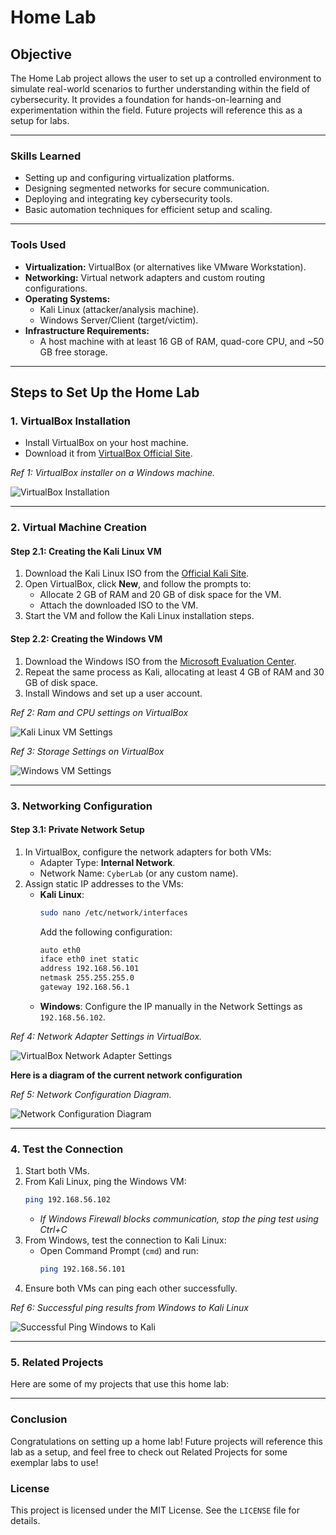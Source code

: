 # Home Lab

## Objective

The Home Lab project allows the user to set up a controlled environment to simulate real-world scenarios to further understanding within the field of cybersecurity. It provides a foundation for hands-on-learning and experimentation within the field. Future projects will reference this as a setup for labs.

---

### Skills Learned

- Setting up and configuring virtualization platforms.
- Designing segmented networks for secure communication.
- Deploying and integrating key cybersecurity tools.
- Basic automation techniques for efficient setup and scaling.

---

### Tools Used

- **Virtualization:** VirtualBox (or alternatives like VMware Workstation).
- **Networking:** Virtual network adapters and custom routing configurations.
- **Operating Systems:** 
  - Kali Linux (attacker/analysis machine).
  - Windows Server/Client (target/victim).
- **Infrastructure Requirements:** 
  - A host machine with at least 16 GB of RAM, quad-core CPU, and ~50 GB free storage.
 
---

## Steps to Set Up the Home Lab

### **1. VirtualBox Installation**
- Install VirtualBox on your host machine.
- Download it from [VirtualBox Official Site](https://www.virtualbox.org/).

*Ref 1: VirtualBox installer on a Windows machine.*

![VirtualBox Installation](./screenshots/vbox-download.png)

---

### **2. Virtual Machine Creation**
#### **Step 2.1: Creating the Kali Linux VM**
1. Download the Kali Linux ISO from the [Official Kali Site](https://www.kali.org/get-kali/).
2. Open VirtualBox, click **New**, and follow the prompts to:
   - Allocate 2 GB of RAM and 20 GB of disk space for the VM.
   - Attach the downloaded ISO to the VM.
3. Start the VM and follow the Kali Linux installation steps.

#### **Step 2.2: Creating the Windows VM**
1. Download the Windows ISO from the [Microsoft Evaluation Center](https://www.microsoft.com/en-us/evalcenter/).
2. Repeat the same process as Kali, allocating at least 4 GB of RAM and 30 GB of disk space.
3. Install Windows and set up a user account.

*Ref 2: Ram and CPU settings on VirtualBox*

![Kali Linux VM Settings](./screenshots/vm-settings.png)

*Ref 3: Storage Settings on VirtualBox*

![Windows VM Settings](./screenshots/vbox-settings-storage.png)

---

### **3. Networking Configuration**
#### **Step 3.1: Private Network Setup**
1. In VirtualBox, configure the network adapters for both VMs:
   - Adapter Type: **Internal Network**.
   - Network Name: `CyberLab` (or any custom name).
2. Assign static IP addresses to the VMs:
   - **Kali Linux**: 
     ```bash
     sudo nano /etc/network/interfaces
     ```
     Add the following configuration:
     ```bash
     auto eth0
     iface eth0 inet static
     address 192.168.56.101
     netmask 255.255.255.0
     gateway 192.168.56.1
     ```
   - **Windows**: 
     Configure the IP manually in the Network Settings as `192.168.56.102`.

*Ref 4: Network Adapter Settings in VirtualBox.*

![VirtualBox Network Adapter Settings](./screenshots/internal-network.png)

**Here is a diagram of the current network configuration**

*Ref 5: Network Configuration Diagram.*

![Network Configuration Diagram](./screenshots/network-diagram.drawio.png)

---

### **4. Test the Connection**
1. Start both VMs.
2. From Kali Linux, ping the Windows VM:
   ```bash
   ping 192.168.56.102
   ```
   - *If Windows Firewall blocks communication, stop the ping test using Ctrl+C*
3. From Windows, test the connection to Kali Linux:
   - Open Command Prompt (`cmd`) and run:
     ```bash
     ping 192.168.56.101
     ```
4. Ensure both VMs can ping each other successfully.

*Ref 6: Successful ping results from Windows to Kali Linux*

![Successful Ping Windows to Kali](./screenshots/windows-kali-ping.png)

---

### **5. Related Projects**
Here are some of my projects that use this home lab:

---

### **Conclusion**
Congratulations on setting up a home lab! Future projects will reference this lab as a setup, and feel free to check out Related Projects for some exemplar labs to use!

### **License**
This project is licensed under the MIT License. See the `LICENSE` file for details.

